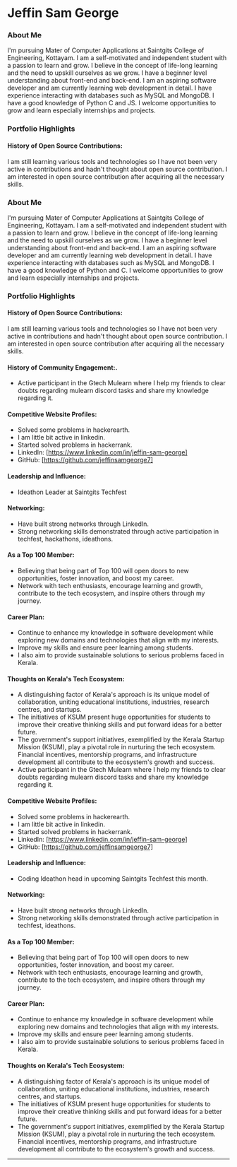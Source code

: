 # Jeffin Sam George

### About Me
I'm pursuing Mater of Computer Applications at Saintgits College of Engineering, Kottayam. I am a self-motivated and independent student with a passion to learn and grow. I believe in the concept of life-long learning and the need to upskill ourselves as we grow. I have a beginner level understanding about front-end and back-end. I am an aspiring software developer and am currently learning web development in detail. I have experience interacting with databases such as MySQL and MongoDB. I have a good knowledge of Python C and JS. I welcome opportunities to grow and learn especially internships and projects. 

### Portfolio Highlights
#### History of Open Source Contributions:
I am still learning various tools and technologies so I have not been very active in contributions and hadn't thought about open source contribution. I am interested in open source contribution after acquiring all the necessary skills.

### About Me
I'm pursuing Mater of Computer Applications at Saintgits College of Engineering, Kottayam. I am a self-motivated and independent student with a passion to learn and grow. I believe in the concept of life-long learning and the need to upskill ourselves as we grow. I have a beginner level understanding about front-end and back-end. I am an aspiring software developer and am currently learning web development in detail. I have experience interacting with databases such as MySQL and MongoDB. I have a good knowledge of Python and C. I welcome opportunities to grow and learn especially internships and projects. 

### Portfolio Highlights
#### History of Open Source Contributions:
I am still learning various tools and technologies so I have not been very active in contributions and hadn't thought about open source contribution. I am interested in open source contribution after acquiring all the necessary skills.

#### History of Community Engagement:.
 - Active participant in the Gtech Mulearn where I help my friends to clear doubts regarding mulearn discord tasks and share my knowledge regarding it.

#### Competitive Website Profiles:
- Solved some problems in hackerearth.
- I am little bit active in linkedin.
- Started solved problems in hackerrank.
- LinkedIn: [https://www.linkedin.com/in/jeffin-sam-george]
- GitHub: [https://github.com/jeffinsamgeorge7]

#### Leadership and Influence:
- Ideathon Leader at  Saintgits Techfest

#### Networking:
- Have built strong networks through LinkedIn.
- Strong networking skills demonstrated through active participation in techfest, hackathons, ideathons.

#### As a Top 100 Member:
- Believing that being part of Top 100 will open doors to new opportunities, foster innovation, and boost my career.
- Network with tech enthusiasts, encourage learning and growth, contribute to the tech ecosystem, and inspire others through my journey.

#### Career Plan:
- Continue to enhance my knowledge in software development while exploring new domains and technologies that align with my interests.
- Improve my skills and ensure peer learning among students.
- I also aim to provide sustainable solutions to serious problems faced in Kerala.
  
#### Thoughts on Kerala's Tech Ecosystem:
- A distinguishing factor of Kerala's approach is its unique model of collaboration, uniting educational institutions, industries, research centres, and startups.
- The initiatives of KSUM present huge opportunities for students to improve their creative thinking skills and put forward ideas for a better future.
- The government's support initiatives, exemplified by the Kerala Startup Mission (KSUM), play a pivotal role in nurturing the tech ecosystem. Financial incentives, mentorship programs, and infrastructure development all contribute to the ecosystem's growth and success.
 - Active participant in the Gtech Mulearn where I help my friends to clear doubts regarding mulearn discord tasks and share my knowledge regarding it.

#### Competitive Website Profiles:
- Solved some problems in hackerearth.
- I am little bit active in linkedin.
- Started solved problems in hackerrank.
- LinkedIn: [https://www.linkedin.com/in/jeffin-sam-george]
- GitHub: [https://github.com/jeffinsamgeorge7]

#### Leadership and Influence:
- Coding Ideathon head in upcoming Saintgits Techfest this month.

#### Networking:
- Have built strong networks through LinkedIn.
- Strong networking skills demonstrated through active participation in techfest, ideathons.

#### As a Top 100 Member:
- Believing that being part of Top 100 will open doors to new opportunities, foster innovation, and boost my career.
- Network with tech enthusiasts, encourage learning and growth, contribute to the tech ecosystem, and inspire others through my journey.

#### Career Plan:
- Continue to enhance my knowledge in software development while exploring new domains and technologies that align with my interests.
- Improve my skills and ensure peer learning among students.
- I also aim to provide sustainable solutions to serious problems faced in Kerala.
  
#### Thoughts on Kerala's Tech Ecosystem:
- A distinguishing factor of Kerala's approach is its unique model of collaboration, uniting educational institutions, industries, research centres, and startups.
- The initiatives of KSUM present huge opportunities for students to improve their creative thinking skills and put forward ideas for a better future.
- The government's support initiatives, exemplified by the Kerala Startup Mission (KSUM), play a pivotal role in nurturing the tech ecosystem. Financial incentives, mentorship programs, and infrastructure development all contribute to the ecosystem's growth and success.

---
